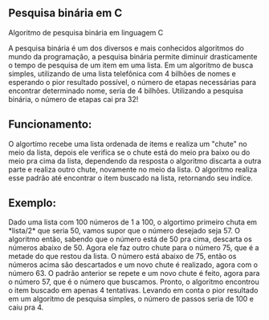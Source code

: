 ## Pesquisa binária em C
<p>Algoritmo de pesquisa binária em linguagem C</p>
<p>A pesquisa binária é um dos diversos e mais conhecidos algoritmos do mundo da programação, a pesquisa binária permite diminuir drasticamente o tempo de pesquisa de um item em uma lista. Em um algoritmo de busca simples, utilizando de uma lista telefônica com 4 bilhões de nomes e esperando o pior resultado possível, o número de etapas necessárias para encontrar determinado nome, seria de 4 bilhões. Utilizando a pesquisa binária, o número de etapas cai pra 32!</p>

## Funcionamento:
<p>O algortimo recebe uma lista ordenada de items e realiza um "chute" no meio da lista, depois ele verifica se o chute está do meio pra baixo ou do meio pra cima da lista, dependendo da resposta o algoritmo discarta a outra parte e realiza outro chute, novamente no meio da lista. O algoritmo realiza esse padrão até encontrar o item buscado na lista, retornando seu indíce.</p>

###

## Exemplo:
<p>Dado uma lista com 100 números de 1 a 100, o algortimo primeiro chuta em *lista/2* que seria 50, vamos supor que o número desejado seja 57. O algoritmo então, sabendo que o número está de 50 pra cima, descarta os números abaixo de 50. Agora ele faz outro chute para o número 75, que é a metade do que restou da lista. O número está abaixo de 75, então os números acima são descartados e um novo chute é realizado, agora com o número 63. O padrão anterior se repete e um novo chute é feito, agora para o número 57, que é o número que buscamos. Pronto, o algoritmo encontrou o item buscado em apenas 4 tentativas. Levando em conta o pior resultado em um algoritmo de pesquisa simples, o número de passos seria de 100 e caiu pra 4.</p>
